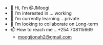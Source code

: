 - 👋 Hi, I’m @JMoogi
- 👀 I’m interested in ... working
- 🌱 I’m currently learning ...private
- 💞️ I’m looking to collaborate on Long-term 
- 📫 How to reach me ...+254 708115669
  - moogijonah2@gmail.com 
  

<!---
JMoogi/JMoogi is a ✨ special ✨ repository because its `README.md` (this file) appears on your GitHub profile.
You can click the Preview link to take a look at your changes.
--->
